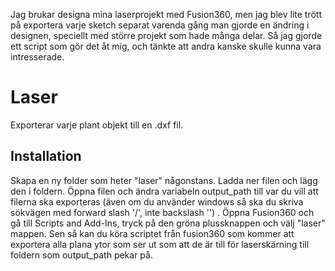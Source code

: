 Jag brukar designa mina laserprojekt med Fusion360, men jag blev lite trött på exportera varje sketch separat varenda gång man gjorde en ändring i designen, speciellt med större projekt som hade många delar. Så jag gjorde ett script som gör det åt mig, och tänkte att andra kanske skulle kunna vara intresserade.

Laser
=====
Exporterar varje plant objekt till en .dxf fil.

Installation
------------
Skapa en ny folder som heter "laser" någonstans. Ladda ner filen och lägg den i foldern. Öppna filen och ändra variabeln output_path till var du vill att filerna ska exporteras (även om du använder windows så ska du skriva sökvägen med forward slash '/', inte backslash '\') . Öppna Fusion360 och gå till Scripts and Add-Ins, tryck på den gröna plussknappen och välj "laser" mappen. Sen så kan du köra scriptet från fusion360 som kommer att exportera alla plana ytor som ser ut som att de är till för laserskärning till foldern som output_path pekar på.
